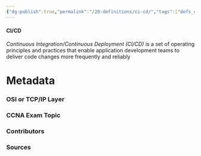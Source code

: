 ```yaml
---
{"dg-publish":true,"permalink":"/20-definitions/ci-cd/","tags":["defs_ccna"]}
---
```


#### CI/CD
*Continuous Integration/Continuous Deployment (CI/CD)* is a set of operating principles and practices that enable application development teams to deliver code changes more frequently and reliably

# Metadata
### OSI or TCP/IP Layer

### CCNA Exam Topic

### Contributors

### Sources


